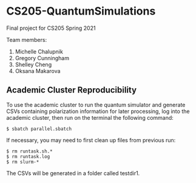 # CS205-QuantumSimulations
Final project for CS205 Spring 2021

Team members:
1. Michelle Chalupnik
2. Gregory Cunningham
3. Shelley Cheng
4. Oksana Makarova

## Academic Cluster Reproducibility 
To use the academic cluster to run the quantum simulator and generate CSVs containing polarization information 
for later processing, log into the academic cluster, then run on the terminal the following command:
```
$ sbatch parallel.sbatch
```
If necessary, you may need to first clean up files from previous run:
```
$ rm runtask.sh.*
$ rm runtask.log
$ rm slurm-*
```

The CSVs will be generated in a folder called testdir1. 